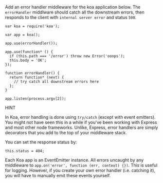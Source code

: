 Add an error handler middleware for the koa application below.
The `errorHandler` middlware should catch all the downstream errors,
then responds to the client with `internal server error` and status `500`.

```
var koa = require('koa');

var app = koa();

app.use(errorHandler());

app.use(function* () {
  if (this.path === '/error') throw new Error('ooops');
  this.body = 'OK';
});

function errorHandler() {
  return function* (next) {
    // try catch all downstream errors here
  };
}

app.listen(process.argv[2]);

```


HINT

In Koa, error handling is done using `try/catch` (except with event emitters). You might not have seen this in a while if you've been working with Express and most other node frameworks. Unlike, Express, error handlers are simply decorators that you add to the top of your middleware stack.

You can set the response status by:

```
this.status = 404;
```

Each Koa app is an EventEmitter instance. All errors uncaught by any middleware to `app.on('error', function (err, context) {})`. This is useful for logging. However, if you create your own error handler (i.e. catching it), you will have to manually emit these events yourself.
